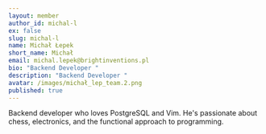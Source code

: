 ```yaml
---
layout: member
author_id: michal-l
ex: false
slug: michal-l
name: Michał Łepek
short_name: Michał
email: michal.lepek@brightinventions.pl
bio: "Backend Developer "
description: "Backend Developer "
avatar: /images/michał_lep_team.2.png
published: true
---
```

Backend developer who loves PostgreSQL and Vim. He's passionate about chess, electronics, and the functional approach to programming.
